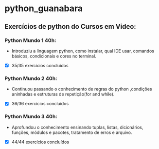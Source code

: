 # python_guanabara
## Exercícios de python do Cursos em Video:
### Python Mundo 1 40h:
* Introduziu a linguagem python, como instalar, qual IDE usar, comandos básicos, condicionais e cores no terminal.
- [x] 35/35 exercícios concluídos
### Python Mundo 2 40h:
* Continuou passando o conhecimento de regras do python ,condições aninhadas e estruturas de repetição(for and while).
- [x] 36/36 exercícios concluídos
### Python Mundo 3 40h:
* Aprofundou o conhecimento ensinando tuplas, listas, dicionários, funções, módulos e pacotes, tratamento de erros e arquivo.
- [x] 44/44 exercícios concluídos

